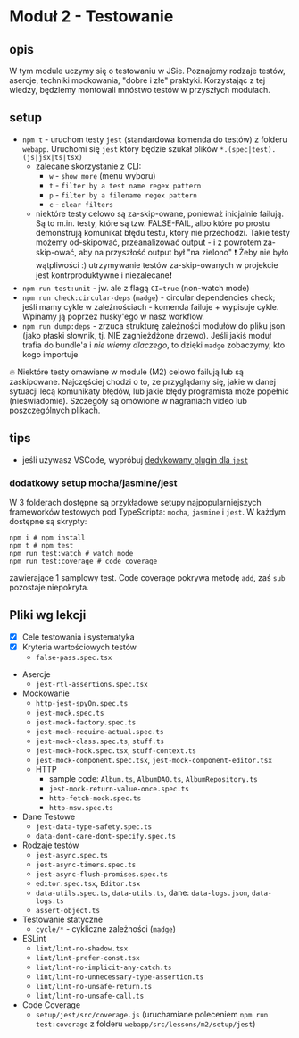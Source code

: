 # Moduł 2 - Testowanie

## opis

W tym module uczymy się o testowaniu w JSie. Poznajemy rodzaje testów, asercje, techniki mockowania, "dobre i złe" praktyki. Korzystając z tej wiedzy, będziemy montowali mnóstwo testów w przyszłych modułach.

## setup

- `npm t` - uruchom testy `jest` (standardowa komenda do testów) z folderu `webapp`. Uruchomi się `jest` który będzie szukał plików `*.(spec|test).(js|jsx|ts|tsx)`
  - zalecane skorzystanie z CLI:
    - `w` - `show more` (menu wyboru)
    - `t` - `filter by a test name regex pattern`
    - `p` - `filter by a filename regex pattern`
    - `c` - `clear filters`
  - niektóre testy celowo są za-skip-owane, ponieważ inicjalnie failują. Są to m.in. testy, które są tzw. FALSE-FAIL, albo które po prostu demonstrują komunikat błędu testu, ktory nie przechodzi. Takie testy możemy od-skipować, przeanalizować output - i z powrotem za-skip-ować, aby na przyszłość output był "na zielono"
  ❗️ Żeby nie było wątpliwości :) utrzymywanie testów za-skip-owanych w projekcie jest kontrproduktywne i niezalecane❗️
- `npm run test:unit` - jw. ale z flagą `CI=true` (non-watch mode)
- `npm run check:circular-deps` (`madge`) - circular dependencies check; jeśli mamy cykle w zależnościach - komenda failuje + wypisuje cykle. Wpinamy ją poprzez husky'ego w nasz workflow.
- `npm run dump:deps` - zrzuca strukturę zależności modułów do pliku json (jako płaski słownik, tj. NIE zagnieżdżone drzewo). Jeśli jakiś moduł trafia do bundle'a i *nie wiemy dlaczego*, to dzięki `madge` zobaczymy, kto kogo importuje

🔥 Niektóre testy omawiane w module (M2) celowo failują lub są zaskipowane. Najczęściej chodzi o to, że przyglądamy się, jakie w danej sytuacji lecą komunikaty błędów, lub jakie błędy programista może popełnić (nieświadomie). Szczegóły są omówione w nagraniach video lub poszczególnych plikach.

## tips

- jeśli używasz VSCode, wypróbuj [dedykowany plugin dla `jest`](https://marketplace.visualstudio.com/items?itemName=Orta.vscode-jest)

### dodatkowy setup mocha/jasmine/jest

W 3 folderach dostępne są przykładowe setupy najpopularniejszych frameworków testowych pod TypeScripta: `mocha`, `jasmine` i `jest`. W każdym dostępne są skrypty:

    npm i # npm install
    npm t # npm test
    npm run test:watch # watch mode
    npm run test:coverage # code coverage

zawierające 1 samplowy test. Code coverage pokrywa metodę `add`, zaś `sub` pozostaje niepokryta.

## Pliki wg lekcji

- [x] Cele testowania i systematyka
- [x] Kryteria wartościowych testów
  - `false-pass.spec.tsx`
- Asercje
  - `jest-rtl-assertions.spec.tsx`
- Mockowanie
  - `http-jest-spyOn.spec.ts`
  - `jest-mock.spec.ts`
  - `jest-mock-factory.spec.ts`
  - `jest-mock-require-actual.spec.ts`
  - `jest-mock-class.spec.ts`, `stuff.ts`
  - `jest-mock-hook.spec.tsx`, `stuff-context.ts`
  - `jest-mock-component.spec.tsx`, `jest-mock-component-editor.tsx`
  - HTTP
    - sample code: `Album.ts`, `AlbumDAO.ts`, `AlbumRepository.ts`
    - `jest-mock-return-value-once.spec.ts`
    - `http-fetch-mock.spec.ts`
    - `http-msw.spec.ts`
- Dane Testowe
  - `jest-data-type-safety.spec.ts`
  - `data-dont-care-dont-specify.spec.ts`
- Rodzaje testów
  - `jest-async.spec.ts`
  - `jest-async-timers.spec.ts`
  - `jest-async-flush-promises.spec.ts`
  - `editor.spec.tsx`, `Editor.tsx`
  - `data-utils.spec.ts`, `data-utils.ts`, dane: `data-logs.json`, `data-logs.ts`
  - `assert-object.ts`
- Testowanie statyczne
  - `cycle/*` - cykliczne zależności (`madge`)
- ESLint
  - `lint/lint-no-shadow.tsx`
  - `lint/lint-prefer-const.tsx`
  - `lint/lint-no-implicit-any-catch.ts`
  - `lint/lint-no-unnecessary-type-assertion.ts`
  - `lint/lint-no-unsafe-return.ts`
  - `lint/lint-no-unsafe-call.ts`
- Code Coverage
  - `setup/jest/src/coverage.js` (uruchamiane poleceniem `npm run test:coverage` z folderu `webapp/src/lessons/m2/setup/jest`)
